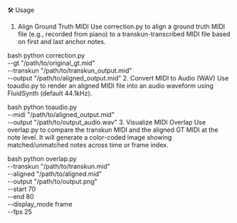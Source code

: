 🛠️ Usage
1. Align Ground Truth MIDI
Use correction.py to align a ground truth MIDI file (e.g., recorded from piano) to a transkun-transcribed MIDI file based on first and last anchor notes.

bash
python correction.py \
  --gt "/path/to/original_gt.mid" \
  --transkun "/path/to/transkun_output.mid" \
  --output "/path/to/aligned_output.mid"
2. Convert MIDI to Audio (WAV)
Use toaudio.py to render an aligned MIDI file into an audio waveform using FluidSynth (default 44.1kHz).

bash
python toaudio.py \
  --midi "/path/to/aligned_output.mid" \
  --output "/path/to/output_audio.wav"
3. Visualize MIDI Overlap
Use overlap.py to compare the transkun MIDI and the aligned GT MIDI at the note level. It will generate a color-coded image showing matched/unmatched notes across time or frame index.

bash
python overlap.py \
  --transkun "/path/to/transkun.mid" \
  --aligned "/path/to/aligned.mid" \
  --output "/path/to/output.png" \
  --start 70 \
  --end 80 \
  --display_mode frame \
  --fps 25
